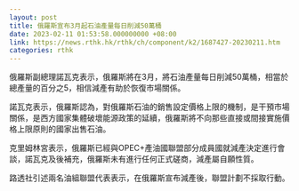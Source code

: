 ```yaml
---
layout: post
title: 俄羅斯宣布3月起石油產量每日削減50萬桶
date: 2023-02-11 01:53:58.000000000 +08:00
link: https://news.rthk.hk/rthk/ch/component/k2/1687427-20230211.htm
categories: rthk
---
```


俄羅斯副總理諾瓦克表示，俄羅斯將在3月，將石油產量每日削減50萬桶，相當於總產量的百分之5，相信減產有助於恢復市場關係。

諾瓦克表示，俄羅斯認為，對俄羅斯石油的銷售設定價格上限的機制，是干預市場關係，是西方國家集體破壞能源政策的延續，俄羅斯將不向那些直接或間接實施價格上限原則的國家出售石油。

克里姆林宮表示，俄羅斯已經與OPEC+產油國聯盟部分成員國就減產決定進行會談，諾瓦克及後補充，俄羅斯未有進行任何正式磋商，減產屬自願性質。

路透社引述兩名油組聯盟代表表示，在俄羅斯宣布減產後，聯盟計劃不採取行動。
